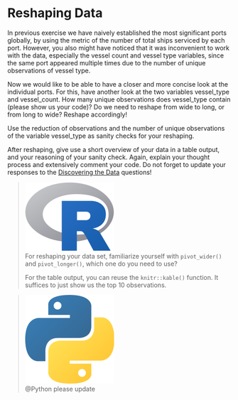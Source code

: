 # Reshaping Data

In previous exercise we have naively established the most significant ports globally, by using the metric of the number of total ships serviced by each port. However, you also might have noticed that it was inconvenient to work with the data, especially the vessel count and vessel type variables, since the same port appeared multiple times due to the number of unique observations of vessel type.

Now we would like to be able to have a closer and more concise look at the individual ports. For this, have another look at the two variables vessel\_type and vessel\_count. How many unique observations does vessel\_type contain (please show us your code)? Do we need to reshape from wide to long, or from long to wide? Reshape accordingly!

Use the reduction of observations and the number of unique observations of the variable vessel\_type as sanity checks for your reshaping.

After reshaping, give use a short overview of your data in a table output, and your reasoning of your sanity check. Again, explain your thought process and extensively comment your code. Do not forget to update your responses to the [Discovering the Data](discovering-the-data.md) questions!

> <img src="../.gitbook/assets/R.png" alt="" data-size="line">\
> For reshaping your data set, familiarize yourself with `pivot_wider()` and `pivot_longer()`, which one do you need to use?
>
> For the table output, you can reuse the `knitr::kable()` function. It suffices to just show us the top 10 observations.

> <img src="../.gitbook/assets/p.png" alt="" data-size="line"> \
> @Python please update
